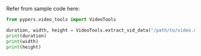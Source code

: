Refer from sample code here:

```python
from pypers.video_tools import VideoTools

duration, width, height = VideoTools.extract_vid_data("/path/to/video.mp4")
print(duration)
print(width)
print(height)
```
